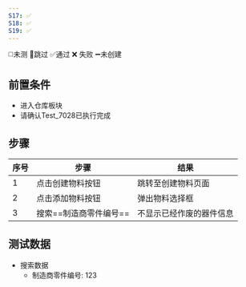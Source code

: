 ```yaml
---
S17: ✅
S18: ✅
S19: ✅
---
```

◻️未测    🚫跳过     ✅通过    ❌ 失败    ➖未创建

## 前置条件

- 进入仓库板块
- 请确认Test_7028已执行完成

## 步骤

| 序号  | 步骤            | 结果           |
| --- | ------------- | ------------ |
| 1   | 点击创建物料按钮      | 跳转至创建物料页面    |
| 2   | 点击添加物料按钮      | 弹出物料选择框      |
| 3   | 搜索==制造商零件编号== | 不显示已经作废的器件信息 |

## 测试数据

- 搜索数据
	- 制造商零件编号: 123
